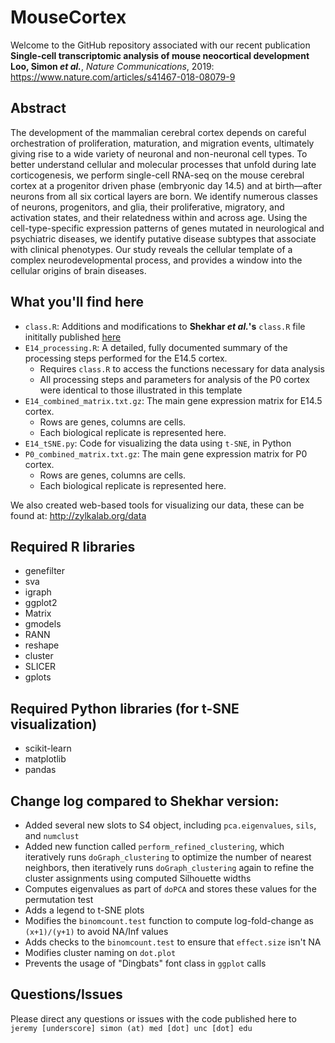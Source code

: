 # MouseCortex
Welcome to the GitHub repository associated with our recent publication 
**Single-cell transcriptomic analysis of mouse neocortical development**  
**Loo, Simon _et al._**, _Nature Communications_, 2019: https://www.nature.com/articles/s41467-018-08079-9

## Abstract
The development of the mammalian cerebral cortex depends on careful orchestration of proliferation, maturation, and migration events, ultimately giving rise to a wide variety of neuronal and non-neuronal cell types. To better understand cellular and molecular processes that unfold during late corticogenesis, we perform single-cell RNA-seq on the mouse cerebral cortex at a progenitor driven phase (embryonic day 14.5) and at birth—after neurons from all six cortical layers are born. We identify numerous classes of neurons, progenitors, and glia, their proliferative, migratory, and activation states, and their relatedness within and across age. Using the cell-type-specific expression patterns of genes mutated in neurological and psychiatric diseases, we identify putative disease subtypes that associate with clinical phenotypes. Our study reveals the cellular template of a complex neurodevelopmental process, and provides a window into the cellular origins of brain diseases.

## What you'll find here
* `class.R`: Additions and modifications to **Shekhar _et al._'s** `class.R` file inititally published [here](https://github.com/broadinstitute/BipolarCell2016) 
* `E14_processing.R`: A detailed, fully documented summary of the processing steps performed for the E14.5 cortex.
	* Requires `class.R` to access the functions necessary for data analysis
	* All processing steps and parameters for analysis of the P0 cortex were identical to those illustrated in this template
* `E14_combined_matrix.txt.gz`: The main gene expression matrix for E14.5 cortex.
	* Rows are genes, columns are cells. 
	* Each biological replicate is represented here.
* `E14_tSNE.py`: Code for visualizing the data using `t-SNE`, in Python
* `P0_combined_matrix.txt.gz`: The main gene expression matrix for P0 cortex.
	* Rows are genes, columns are cells.
	* Each biological replicate is represented here.

We also created web-based tools for visualizing our data, these can be found at:
http://zylkalab.org/data

## Required R libraries
* genefilter
* sva
* igraph
* ggplot2
* Matrix
* gmodels
* RANN
* reshape
* cluster
* SLICER
* gplots

## Required Python libraries (for t-SNE visualization)
* scikit-learn
* matplotlib
* pandas

## Change log compared to Shekhar version:
* Added several new slots to S4 object, including `pca.eigenvalues`, `sils`, and `numclust`
* Added new function called `perform_refined_clustering`, which iteratively runs `doGraph_clustering` to optimize the number of nearest neighbors, then iteratively runs `doGraph_clustering` again to refine the cluster assignments using computed Silhouette widths
* Computes eigenvalues as part of `doPCA` and stores these values for the permutation test
* Adds a legend to t-SNE plots
* Modifies the `binomcount.test` function to compute log-fold-change as `(x+1)/(y+1)` to avoid NA/Inf values
* Adds checks to the `binomcount.test` to ensure that `effect.size` isn't NA
* Modifies cluster naming on `dot.plot`
* Prevents the usage of "Dingbats" font class in `ggplot` calls

## Questions/Issues
Please direct any questions or issues with the code published here to `jeremy [underscore] simon (at) med [dot] unc [dot] edu`
